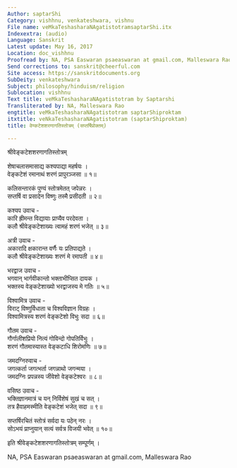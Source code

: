 ```yaml
---
Author: saptarShi
Category: vishhnu, venkateshwara, vishnu
File name: veMkaTeshasharaNAgatistotramsaptarShi.itx
Indexextra: (audio)
Language: Sanskrit
Latest update: May 16, 2017
Location: doc_vishhnu
Proofread by: NA, PSA Easwaran psaeaswaran at gmail.com, Malleswara Rao
Send corrections to: sanskrit@cheerful.com
Site access: https://sanskritdocuments.org
SubDeity: venkateshwara
Subject: philosophy/hinduism/religion
Sublocation: vishhnu
Text title: veMkaTeshasharaNAgatistotram by Saptarshi
Transliterated by: NA, Malleswara Rao
engtitle: veMkaTeshasharaNAgatistotram saptarShiproktam
itxtitle: veNkaTeshasharaNAgatistotram (saptarShiproktam)
title: वेण्कटेशशरणागतिस्तोत्रम् (सप्तर्षिप्रोक्तम्)

---
```

  
 श्रीवेङ्कटेशशरणागतिस्तोत्रम्   
  
शेषाचलासमासाद्य कश्यपाद्या महर्षयः ।  
वेङ्कटेशं रमानाथं शरणं प्रापुरञ्जसा ॥ १॥  
  
कलिसन्तारकं पुण्यं स्तोत्रमेतत् जपेन्नरः ।  
सप्तर्षि वा प्रसादेन विष्णुः तस्मै प्रसीदती ॥ २॥  
  
कश्यप उवाच -  
कारि ह्रीमन्त विद्यायाः प्राप्यैव परदेवता ।  
कलौ श्रीवेङ्कटेशाख्यः त्वामहं शरणं भजेत् ॥ ३॥  
  
अत्री उवाच -  
अकारादि क्षकारान्त वर्णैः यः प्रतिपाद्यते ।  
कलौ श्रीवेङ्कटेशाख्यः शरणं मे रमापती ॥ ४॥  
  
भरद्वाज उवाच -  
भगवान् भार्गवीकान्तो भक्ताभीप्सित दायक ।  
भक्तस्य वेङ्कटेशाख्यो भरद्वाजस्य मे गतिः ॥ ५॥  
  
विश्वामित्र उवाच -  
विराट् विष्णुर्विधाता च विश्वविज्ञान विग्रहः ।  
विश्वामित्रस्य शरणं वेङ्कटेशो विभुः सदा ॥ ६॥  
  
गौतम उवाच -  
गौर्गालीशप्रियो नित्यं गोविन्दो गोपतिर्विभुः ।  
शरणं गौतमास्यास्त वेङ्कटाधि शिरोमणिः ॥ ७॥  
  
जमदग्निरुवाच -  
जगत्कर्ता जगत्भर्ता जगन्नाथो जगन्मया ।  
जमदग्निः प्रपन्नस्य जीवेशो वेङ्कटेश्वरः ॥ ८॥  
  
वसिष्ठ उवाच -  
भक्तिज्ञानमात्रं च यन् निर्विशेषं सुखं च सत् ।  
तत्र हैवाहमस्मीति वेङ्कटेशं भजेत् सदा ॥ ९॥  
  
सप्तर्षिरचितं स्तोत्रं सर्वदा यः पठेन् नरः ।  
सोऽभयं प्राप्नुयान् सत्यं सर्वत्र विजयी भवेत् ॥ १०॥  
  
इति श्रीवेङ्कटेशशरणागतिस्तोत्रम् सम्पूर्णम् ।  
  
NA, PSA Easwaran psaeaswaran at gmail.com, Malleswara Rao  
  

